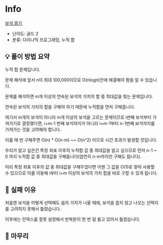 # Info
[보석 줍기](https://boj.kr/2208)

- 난이도: 골드 2
- 분류: 다이나믹 프로그래밍, 누적 합

## 💡 풀이 방법 요약

누적 합 문제입니다.

문제 해석에 앞서 n이 최대 100,000이므로 O(nlogn)안에 해결해야 함을 알 수 있습니다.

문제를 해석하면 m개 이상의 연속된 보석의 가치의 합 중 최대값을 찾는 문제입니다.

연속된 보석의 가치의 합을 구해야 하기 때문에 누적합을 먼저 구해줍니다.

여기서 m개의 보석이 아니라 m개 이상의 보석을 고르는 문제이므로 i번째 보석부터 가져가기로 결정했다면, i+m-1 번째 보석까지가 아니라 i+m-1부터 n-1번째 보석까지를 가져가는 것을 고려해야 합니다.

이를 매 번 구해주면 O(n) * O(n-m) ~= O(n^2) 이므로 시간 초과가 발생할 것입니다.

우리가 알고 싶은건 특정 좌표 이후의 누적합 값 중 최대값을 알고 싶으므로 먼저 n-1 ~ 0 까지 누적합 값 중 최대값을 구해둡니다(엄연히 n-m까지만 구해도 됩니다).

미리 특정 좌표 이후의 값 중 최대값을 구해두었다면 이젠 그 값을 O(1)로 찾아 사용할 수 있으므로 이를 이용해 i부터 i+m 이상의 보석의 가치 합을 바로 구할 수 있게 됩니다.

## 👀 실패 이유

처음엔 보석을 어떻게 선택해도 음의 가치가 나올 때에, 보석을 줍지 않고 나오는 선택지를 고려하지 못해서 틀렸습니다.

이후에는 인덱스를 잘못 설정해서 반복문이 한 번 덜 돌고 있어서 틀렸습니다.

## 🙂 마무리
